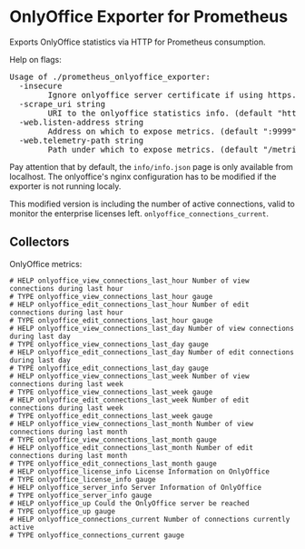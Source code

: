 # OnlyOffice Exporter for Prometheus

Exports OnlyOffice statistics via HTTP for Prometheus consumption.

Help on flags:

<pre>
Usage of ./prometheus_onlyoffice_exporter:
  -insecure
        Ignore onlyoffice server certificate if using https.
  -scrape_uri string
        URI to the onlyoffice statistics info. (default "http://localhost/info/info.json")
  -web.listen-address string
        Address on which to expose metrics. (default ":9999")
  -web.telemetry-path string
        Path under which to expose metrics. (default "/metrics")
</pre>

Pay attention that by default, the `info/info.json` page is only available from localhost.
The onlyoffice's nginx configuration has to be modified if the exporter is not running localy.

This modified version is including the number of active connections, valid to monitor the enterprise licenses left. `onlyoffice_connections_current`.

## Collectors

OnlyOffice metrics:

```
# HELP onlyoffice_view_connections_last_hour Number of view connections during last hour
# TYPE onlyoffice_view_connections_last_hour gauge
# HELP onlyoffice_edit_connections_last_hour Number of edit connections during last hour
# TYPE onlyoffice_edit_connections_last_hour gauge
# HELP onlyoffice_view_connections_last_day Number of view connections during last day
# TYPE onlyoffice_view_connections_last_day gauge
# HELP onlyoffice_edit_connections_last_day Number of edit connections during last day
# TYPE onlyoffice_edit_connections_last_day gauge
# HELP onlyoffice_view_connections_last_week Number of view connections during last week
# TYPE onlyoffice_view_connections_last_week gauge
# HELP onlyoffice_edit_connections_last_week Number of edit connections during last week
# TYPE onlyoffice_edit_connections_last_week gauge
# HELP onlyoffice_view_connections_last_month Number of view connections during last month
# TYPE onlyoffice_view_connections_last_month gauge
# HELP onlyoffice_edit_connections_last_month Number of edit connections during last month
# TYPE onlyoffice_edit_connections_last_month gauge
# HELP onlyoffice_license_info License Information on OnlyOffice
# TYPE onlyoffice_license_info gauge
# HELP onlyoffice_server_info Server Information of OnlyOffice
# TYPE onlyoffice_server_info gauge
# HELP onlyoffice_up Could the OnlyOffice server be reached
# TYPE onlyoffice_up gauge
# HELP onlyoffice_connections_current Number of connections currently active
# TYPE onlyoffice_connections_current gauge

```

